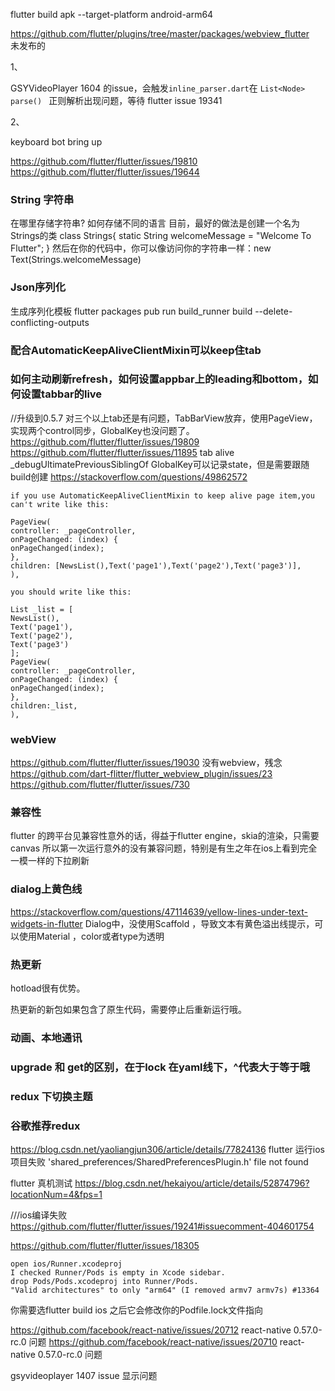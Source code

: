 

flutter build apk --target-platform android-arm64





https://github.com/flutter/plugins/tree/master/packages/webview_flutter  
未发布的





1、

GSYVideoPlayer 1604 的issue，会触发`inline_parser.dart`在 `List<Node> parse() ` 正则解析出现问题，等待 flutter issue 19341

2、

keyboard bot bring up

https://github.com/flutter/flutter/issues/19810
https://github.com/flutter/flutter/issues/19644





### String 字符串

在哪里存储字符串? 如何存储不同的语言
目前，最好的做法是创建一个名为Strings的类
class Strings{
  static String welcomeMessage = "Welcome To Flutter";
}
然后在你的代码中，你可以像访问你的字符串一样：new Text(Strings.welcomeMessage)

### Json序列化

生成序列化模板
flutter packages pub run build_runner build --delete-conflicting-outputs


### 配合AutomaticKeepAliveClientMixin可以keep住tab

### 如何主动刷新refresh，如何设置appbar上的leading和bottom，如何设置tabbar的live

//升级到0.5.7 对三个以上tab还是有问题，TabBarView放弃，使用PageView，实现两个control同步，GlobalKey也没问题了。
https://github.com/flutter/flutter/issues/19809
https://github.com/flutter/flutter/issues/11895 tab alive
_debugUltimatePreviousSiblingOf
GlobalKey可以记录state，但是需要跟随build创建
https://stackoverflow.com/questions/49862572

```
if you use AutomaticKeepAliveClientMixin to keep alive page item,you can't write like this:

PageView(
controller: _pageController,
onPageChanged: (index) {
onPageChanged(index);
},
children: [NewsList(),Text('page1'),Text('page2'),Text('page3')],
),

you should write like this:

List _list = [
NewsList(),
Text('page1'),
Text('page2'),
Text('page3')
];
PageView(
controller: _pageController,
onPageChanged: (index) {
onPageChanged(index);
},
children:_list,
), 
```


### webView

https://github.com/flutter/flutter/issues/19030 没有webview，残念
https://github.com/dart-flitter/flutter_webview_plugin/issues/23
https://github.com/flutter/flutter/issues/730


### 兼容性 

flutter 的跨平台见兼容性意外的话，得益于flutter engine，skia的渲染，只需要canvas
所以第一次运行意外的没有兼容问题，特别是有生之年在ios上看到完全一模一样的下拉刷新


### dialog上黄色线
https://stackoverflow.com/questions/47114639/yellow-lines-under-text-widgets-in-flutter
Dialog中，没使用Scaffold ，导致文本有黄色溢出线提示，可以使用Material ，color或者type为透明


### 热更新

hotload很有优势。

热更新的新包如果包含了原生代码，需要停止后重新运行哦。

### 动画、本地通讯

### upgrade 和 get的区别，在于lock 在yaml线下，^代表大于等于哦

### redux 下切换主题 

### 谷歌推荐redux

https://blog.csdn.net/yaoliangjun306/article/details/77824136
flutter 运行ios项目失败 'shared_preferences/SharedPreferencesPlugin.h' file not found

flutter 真机测试
https://blog.csdn.net/hekaiyou/article/details/52874796?locationNum=4&fps=1

///ios编译失败
https://github.com/flutter/flutter/issues/19241#issuecomment-404601754

https://github.com/flutter/flutter/issues/18305
```
open ios/Runner.xcodeproj
I checked Runner/Pods is empty in Xcode sidebar.
drop Pods/Pods.xcodeproj into Runner/Pods.
"Valid architectures" to only "arm64" (I removed armv7 armv7s) #13364 
```

你需要选flutter build ios
之后它会修改你的Podfile.lock文件指向


https://github.com/facebook/react-native/issues/20712 react-native 0.57.0-rc.0 问题
https://github.com/facebook/react-native/issues/20710 react-native 0.57.0-rc.0 问题



gsyvideoplayer 1407 issue 显示问题